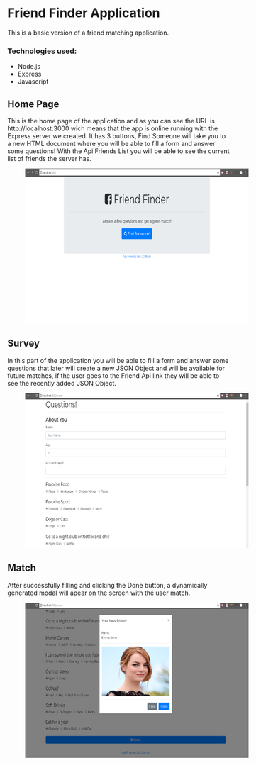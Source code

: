 # Friend Finder Application

This is a basic version of a friend matching application.

### Technologies used:
* Node.js
* Express
* Javascript

## Home Page
This is the home page of the application and as you can see the URL is http://localhost:3000 wich means that the app is online running with the Express server we created. It has 3 buttons, Find Someone will take you to a new HTML document where you will be able to fill a form and answer some questions! With the Api Friends List you will be able to see the current list of friends the server has. 

<img src="./screenshots/home.png"
     alt="Screenshot"
     style="margin-left: 40px; width:550px; height:350px" />

## Survey
In this part of the application you will be able to fill a form and answer some questions that later will create a new JSON Object and will be available for future matches, if the user goes to the  Friend Api link they will be able to see the recently added JSON Object.

<img src="./screenshots/survey.png"
     alt="Screenshot"
     style="margin-left: 40px; width:550px; height:350px" />

## Match
After successfully filling and clicking the Done button, a dynamically generated modal will apear on the screen with the user match.

<img src="./screenshots/match.png"
     alt="Screenshot"
     style="margin-left: 40px; width:550px; height:350px" />